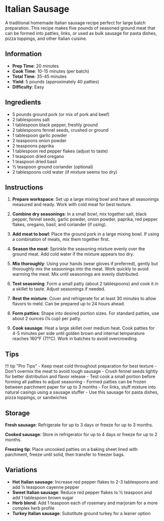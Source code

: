 # Italian Sausage

A traditional homemade Italian sausage recipe perfect for large batch preparation. This recipe makes five pounds of seasoned ground meat that can be formed into patties, links, or used as bulk sausage for pasta dishes, pizza toppings, and other Italian cuisine.

## Information

- **Prep Time**: 20 minutes
- **Cook Time**: 10-15 minutes (per batch)
- **Total Time**: 35-45 minutes
- **Yield**: 5 pounds (approximately 40 patties)
- **Difficulty**: Easy

## Ingredients

- 5 pounds ground pork (or mix of pork and beef)
- 2 tablespoons salt
- 1 tablespoon black pepper, freshly ground
- 2 tablespoons fennel seeds, crushed or ground
- 1 tablespoon garlic powder
- 2 teaspoons onion powder
- 2 teaspoons paprika
- 1 tablespoon red pepper flakes (adjust to taste)
- 1 teaspoon dried oregano
- 1 teaspoon dried basil
- ½ teaspoon ground coriander (optional)
- 2 tablespoons cold water (if mixture seems too dry)

## Instructions

1. **Prepare workspace**: Set up a large mixing bowl and have all seasonings measured and ready. Work with cold meat for best texture.

2. **Combine dry seasonings**: In a small bowl, mix together salt, black pepper, fennel seeds, garlic powder, onion powder, paprika, red pepper flakes, oregano, basil, and coriander (if using).

3. **Add meat to bowl**: Place the ground pork in a large mixing bowl. If using a combination of meats, mix them together first.

4. **Season the meat**: Sprinkle the seasoning mixture evenly over the ground meat. Add cold water if the mixture appears too dry.

5. **Mix thoroughly**: Using your hands (wear gloves if preferred), gently but thoroughly mix the seasonings into the meat. Work quickly to avoid warming the meat. Mix until seasonings are evenly distributed.

6. **Test seasoning**: Form a small patty (about 2 tablespoons) and cook it in a skillet to taste. Adjust seasonings if needed.

7. **Rest the mixture**: Cover and refrigerate for at least 30 minutes to allow flavors to meld. Can be prepared up to 24 hours ahead.

8. **Form patties**: Shape into desired portion sizes. For standard patties, use about 2 ounces (¼ cup) per patty.

9. **Cook sausage**: Heat a large skillet over medium heat. Cook patties for 4-5 minutes per side until golden brown and internal temperature reaches 160°F (71°C). Work in batches to avoid overcrowding.

## Tips

!!! tip "Pro Tips"
    - Keep meat cold throughout preparation for best texture
    - Don't overmix the meat to avoid tough sausage
    - Crush fennel seeds lightly for better distribution and flavor release
    - Test cook a small portion before forming all patties to adjust seasoning
    - Formed patties can be frozen between parchment paper for up to 3 months
    - For links, stuff mixture into natural casings using a sausage stuffer
    - Use this sausage for pasta dishes, pizza toppings, or sandwiches

## Storage

**Fresh sausage**: Refrigerate for up to 3 days or freeze for up to 3 months.

**Cooked sausage**: Store in refrigerator for up to 4 days or freeze for up to 2 months.

**Freezing tip**: Place uncooked patties on a baking sheet lined with parchment, freeze until solid, then transfer to freezer bags.

## Variations

- **Hot Italian sausage**: Increase red pepper flakes to 2-3 tablespoons and add ½ teaspoon cayenne pepper
- **Sweet Italian sausage**: Reduce red pepper flakes to ½ teaspoon and add 1 tablespoon brown sugar
- **Herb blend**: Add 1 teaspoon each of rosemary and marjoram for a more complex herb profile
- **Turkey Italian sausage**: Substitute ground turkey for a leaner option